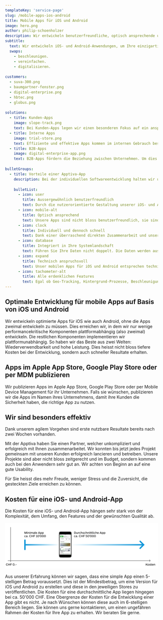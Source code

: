 ```yaml
---
templateKey: 'service-page'
slug: /mobile-apps-ios-android
title: Mobile Apps für iOS und Android
image: hero.png
author: philip-schoenholzer
description: Wir entwickeln benutzer­freundliche, optisch ansprechende und technisch anspruchsvolle mobile Apps für iOS und Android um Ihre einzigartigen Geschäftsprozesse abzubilden.
subtitle:
  text: Wir entwickeln iOS- und Android-Anwendungen, um Ihre einzigartigen Geschäftsprozesse zu
  swaps:
    - beschleunigen.
    - vereinfachen.
    - digitalisieren.

customers:
  - suva-300.png
  - baumgartner-fenster.png
  - digital-enterprise.png
  - hbtec.png
  - globus.png

solutions:
  - title: Kunden-Apps
    image: slope-track.png
    text: Bei Kunden-Apps legen wir einen besonderen Fokus auf ein ansprechendes Design und einfache Bedienung. So steht einem guten Kundenerlebnis nichts im Weg.
  - title: Interne Apps
    image: trial-store.png
    text: Effiziente und effektive Apps kommen im internen Gebrauch besonders gut an. Entsprechend legen wir den Fokus auf die Unterstützung des Anwenders, ohne ihm im Weg zu stehen.
  - title: B2B-Apps
    image: digital-enterprise-app.png
    text: B2B-Apps fördern die Beziehung zwischen Unternehmen. Um dies optimal zu unterstützen, digitalisieren wir die entsprechenden Unternehmensprozesse einfach und verständlich.

bulletGroups:
  - title: Vorteile einer Apptiva-App
    description: Bei der individuellen Softwareentwicklung halten wir uns an das <a href="http://www.lean-enterprise-app.com/">Manifest der Lean Enterprise App</a>.

    bulletList:
      - icon: user
        title: Ausser­gewöhnlich benutzer­freundlich
        text: Durch die nutzerorientierte Gestaltung unserer iOS- und Android-Apps befinden sich die Anwender im Zentrum. Sie erhalten eine Lösung, die verständlich, einfach und schnell zu bedienen ist.
      - icon: mobile-alt
        title: Optisch ansprechend
        text: Unsere Apps sind nicht bloss benutzerfreundlich, sie sind auch optisch ansprechend.
      - icon: clock
        title: Individuell und dennoch schnell
        text: Dank einer überraschend direkten Zusammenarbeit und unserem agilen Vorgehen sind bereits nach wenigen Tagen die ersten Ergebnisse im Einsatz.
      - icon: database
        title: Integriert in Ihre System­landschaft
        text: Führen Sie Ihre Daten nicht doppelt. Die Daten werden aus bestehenden Systemen bezogen und die Resultate zurückgeschrieben.
      - icon: expand
        title: Technisch anspruchsvoll
        text: Unser mobilen Apps für iOS und Android entsprechen technisch dem neusten Stand. Unsere Software-Ingenieure können auch komplexe Anforderungen erfolgreich und hochwertig umsetzen.
      - icon: tachometer-alt
        title: Alle erdenklichen Features
        text: Egal ob Geo-Tracking, Hintergrund-Prozesse, Beschleunigungssensoren oder riesige Datenmengen, wir meistern technisch anspruchsvolle Herausforderungen souverän.
---
```


## Optimale Entwicklung für mobile Apps auf Basis von iOS und Android

Wir entwickeln optimierte Apps für iOS wie auch Android, ohne die Apps zweimal entwickeln zu müssen. Dies erreichen wir, in dem wir nur wenige performancekritische Komponenten plattformabhängig (also zweimal) entwickeln. Die restlichen Komponenten implementieren wir plattformunabhängig. So haben wir das Beste aus zwei Welten: Wiederverwendbarkeit und hohe Leistung. Dies heisst nicht bloss tiefere Kosten bei der Entwicklung, sondern auch schneller Resultate erhalten.

## Apps im Apple App Store, Google Play Store oder per MDM publizieren

Wir publizieren Apps im Apple App Store, Google Play Store oder per Mobile Device Management für ihr Unternehmen. Falls sie wünschen, publizieren wir die Apps im Namen ihres Unternehmens, damit ihre Kunden die Sicherheit haben, die richtige App zu nutzen.

## Wir sind besonders effektiv

Dank unserem agilem Vorgehen sind erste nutzbare Resultate bereits nach zwei Wochen vorhanden.

Mit der Apptiva haben Sie einen Partner, welcher unkompliziert und erfolgreich mit Ihnen zusammenarbeitet. Wir konnten bis jetzt jedes Projekt gemeinsam mit unseren Kunden erfolgreich lancieren und betreiben. Unsere Projekte sind aber nicht bloss zeitgerecht und im Budget, sondern kommen auch bei den Anwendern sehr gut an. Wir achten von Beginn an auf eine gute Usability.

Für Sie heisst dies mehr Freude, weniger Stress und die Zuversicht, die gesteckten Ziele erreichen zu können.

## Kosten für eine iOS- und Android-App

Die Kosten für eine iOS- und Android-App hängen sehr stark von der Komplexität, dem Umfang, den Features und der gewünschten Qualität ab.

![Kosten für eine mobile iOS und Android App](kosten-mobile-app-ios-android.png)

Aus unserer Erfahrung können wir sagen, dass eine simple App einen 5-stelligen Betrag voraussetzt. Dies ist der Mindestbetrag, um eine Version für iOS und Android zu erstellen und diese in den jeweiligen Stores zu veröffentlichen. Die Kosten für eine durchschnittliche App liegen hingegen bei ca. 50'000 CHF. Eine Obergrenze der Kosten für die Entwicklung einer App gibt es nicht. Je nach Wünschen können diese auch im 6-stelligen Bereich liegen. Sie können uns gerne kontaktieren, um einen ungefähren Rahmen der Kosten für Ihre App zu erhalten. Wir beraten Sie gerne.
